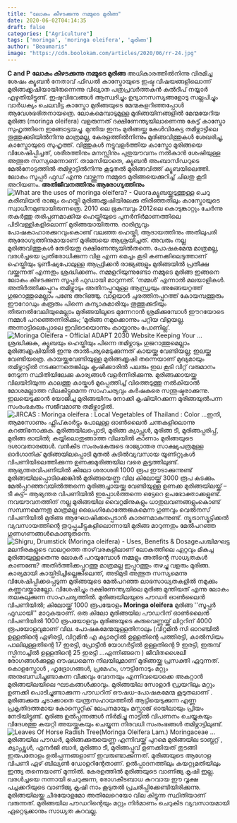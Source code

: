 ```yaml
---
title: "ലോകം കീഴടക്കുന്നു നമ്മുടെ മുരിങ്ങ"
date: 2020-06-02T04:14:35
draft: false
categories: ["Agriculture"]
tags: ['moringa', 'moringa oleifera', 'മുരിങ്ങ']
author: "Beaumaris"
image: "https://cdn.boolokam.com/articles/2020/06/rr-24.jpg"
---
```


**[](https://wordpress-972788-3403151.cloudwaysapps.com/our-moringa-is-conquering-world/275941/rr-1220)C and P** **ലോകം കീഴടക്കുന്നു നമ്മുടെ മുരിങ്ങ** അധികാരത്തിൽനിന്നു വിരമിച്ച ശേഷം ക്യൂബൻ നേതാവ് ഫിഡൽ കാസ്ട്രോയുടെ ഇഷ്ട വിഷയങ്ങളിലൊന്ന് മുരിങ്ങക്കൃഷിയായിരുന്നെന്നു വിഖ്യാത പത്രപ്രവർത്തകൻ കുൽദീപ് നയ്യാർ എഴുതിയിട്ടുണ്ട്. ഇഷ്ടവിഭവങ്ങൾ ആസ്വദിച്ചും ഉദ്യാനസസ്യങ്ങളോടു സല്ലപിച്ചും വാർധക്യം ചെലവിട്ട കാസ്ട്രോ മുരിങ്ങയുടെ മേന്മകളറിഞ്ഞപ്പോൾ ആവേശഭരിതനായത്രെ. ലോകമെമ്പാടുമുള്ള മുരിങ്ങയിനങ്ങളിൽ മേന്മയേറിയ മുരിങ്ങ (moringa oleifera) വളരുന്നത് ദക്ഷിണേന്ത്യയിലാണെന്നു കേട്ട് കാസ്ട്രോ സുഹൃത്തിനെ ഇങ്ങോട്ടയച്ചു. മുന്തിയ ഇനം മുരിങ്ങയ്ക്കു കേൾവികേട്ട തമിഴ്നാട്ടിലെ തൂത്തുക്കുടിയിൽനിന്നു മാത്രമല്ല, കേരളത്തിൽനിന്നും മുരിങ്ങവിത്തുകൾ ശേഖരിച്ചു, കാസ്ട്രോയുടെ സുഹൃത്ത്. വിത്തുകൾ നട്ടുവളർത്തിയ കാസ്ട്രോ മുരിങ്ങയെ വിശേഷിപ്പിച്ചത്, ശരീരത്തിനും മനസ്സിനും പുതുയൗവനം നൽകാൻ ശേഷിയുള്ള അത്ഭുത സസ്യമെന്നാണ്. താമസിയാതെ, ക്യൂബൻ അംബാസിഡറുടെ മേൽനോട്ടത്തിൽ തമിഴ്നാട്ടിൽനിന്നു കൂടുതൽ മുരിങ്ങവിത്ത് ക്യൂബയിലെത്തി. ലോകം സൂപ്പർ ഫുഡ് എന്നു വാഴ്ത്തുന്ന നമ്മുടെ മുരിങ്ങയെക്കുറിച്ച് ചിലതു കൂടി അറിയണം. **അതിജീവനത്തിനും ആരോഗ്യത്തിനും** ![What are the uses of moringa oleifera? - Quora](https://qph.fs.quoracdn.net/main-qimg-af4b5b588b254c7033ca8f0d174fc90c)ക്യൂബയ്ക്കടുത്തുള്ള ചെറു കരീബിയൻ രാജ്യം ഹെയ്തി മുരിങ്ങക്കൃഷിയിലേക്കു തിരിഞ്ഞതിലും കാസ്ട്രോയുടെ സ്വാധീനമുണ്ടായിരുന്നത്രെ. 2010 ലെ ഭൂകമ്പവും 2012ലെ കൊടുങ്കാറ്റും ചേർന്നു തകർത്തു തരിപ്പണമാക്കിയ ഹെയ്തിയുടെ പുനർനിർമാണത്തിലെ പിടിവള്ളികളിലൊന്ന് മുരിങ്ങയായിരുന്നു. ദാരിദ്ര്യവും പോഷകാഹാരക്കുറവുംകൊണ്ട് വലഞ്ഞ ഹെയ്തി, ആദായത്തിനും അതിലുപരി ആരോഗ്യത്തിനുമായാണ് മുരിങ്ങയെ ആശ്രയിച്ചത്. അവരും നല്ല മുരിങ്ങവിത്തുകൾ തേടിയതു ദക്ഷിണേന്ത്യയിൽതന്നെ. പോഷകമേന്മ മാത്രമല്ല, വരൾച്ചയെ പ്രതിരോധിക്കുന്ന വിള എന്ന മെച്ചം കൂടി കണക്കിലെടുത്താണ് ഹെയ്തിയും ടുണീഷ്യപോലുള്ള ആഫ്രിക്കൻ രാജ്യങ്ങളും മുരിങ്ങയിൽ പ്രതീക്ഷ വയ്ക്കുന്നത് എന്നതും ശ്രദ്ധിക്കണം. നമ്മളറിയുന്നുണ്ടോ നമ്മുടെ മുരിങ്ങ ഇങ്ങനെ ലോകം കീഴടക്കുന്ന സൂപ്പർ ഫുഡായി മാറുന്നത്. ‘നമ്മൾ’ എന്നാൽ മലയാളികൾ. അതിർത്തിക്കപ്പുറം തമിഴ്നാടും അതിനപ്പുറമുള്ള ആന്ധ്രയും അങ്ങേയറ്റത്ത് ഗുജറാത്തുമെല്ലാം പണ്ടേ അറിഞ്ഞു. വാളയാർ ചുരത്തിനപ്പുറത്ത് കോയമ്പത്തൂരും ഈറോഡും കരൂരും പിന്നെ കന്യാകുമാരിയും തൂത്തുക്കുടിയും തിരുനൽവേലിയുമെല്ലാം മുരിങ്ങയിലൂടെ മുന്നേറാൻ ശ്രമിക്കുമ്പോൾ ഈറയോടെ നമ്മൾ പറഞ്ഞെന്നിരിക്കും; ‘മുരിങ്ങ നമുക്കൊന്നും പറ്റിയ വിളയല്ല. അന്നാട്ടിലെപ്പോലെ ഇവിടെയൊന്നും കായ്ക്കാനും പോണില്ല’. ![Moringa Oleifera - Official ADAPT 2030 Website Keeping Your ...](https://www.oilseedcrops.org/wp-content/uploads/2012/04/MoringaTree11.jpg)ശ്രദ്ധിക്കുക, ക്യൂബയും ഹെയ്തിയും പിന്നെ തമിഴ്നാടും ഗുജറാത്തുമെല്ലാം മുരിങ്ങക്കൃഷിയിൽ ഇന്നു താൽപര്യമെടുക്കുന്നത് കായയ്ക്കു വേണ്ടിയല്ല; ഇലയ്ക്കു വേണ്ടിയത്രെ. കായയ്ക്കുവേണ്ടിയുള്ള മുരിങ്ങക്കൃഷി തന്നെയാണ് മുഖ്യമായും തമിഴ്നാട്ടിൽ നടക്കുന്നതെങ്കിലും കൃഷിക്കാരിൽ പലരും ഇല കൂടി വിറ്റ് വരുമാനം നേടുന്ന സ്ഥിതിയിലേക്കു കാര്യങ്ങൾ വളർന്നിരിക്കുന്നു. മുരിങ്ങക്കായയ്ക്കു വിലയിടിയുന്ന കാലത്തു കായ്കൾ മൂപ്പെത്തിച്ച് വിത്തെടുത്തു നൽകിയാൽ മോശമല്ലാത്ത വിലകിട്ടുമെന്ന സാഹചര്യവും കർഷകരെ സന്തുഷ്ടരാക്കുന്നു. ഇലയെടുക്കാൻ യോജിച്ച മുരിങ്ങയിനം നോക്കി കൃഷിയിറക്കുന്ന മുരിങ്ങയുൽപന്ന സംരംഭകരും സജീവമാണു തമിഴ്നാട്ടിൽ. ![JIRCAS : Moringa oleifera : Local Vegetables of Thailand : Color ...](https://www.jircas.affrc.go.jp/project/value_addition/Vegetables/images/075B.jpg)ഇനി, ആമസോണും ഫ്ലിപ്‌കാർട്ടും പോലുള്ള ഓൺലൈൻ ചന്തകളിലൊന്നു കറങ്ങിനോക്കുക. മുരിങ്ങയിലപ്പൊടി, മുരിങ്ങ ക്യാപ്സൂൾ, മുരിങ്ങ ടീ, മുരിങ്ങപ്പരിപ്പ്, മുരിങ്ങ ഓയിൽ; കയ്യിലൊതുങ്ങാത്ത വിലയിൽ കാണാം മുരിങ്ങയുടെ ദശാവതാരങ്ങൾ. വൻകിട സംരംഭകരുടെ രാജ്യാന്തര സാക്ഷ്യപത്രമുള്ള ഓർഗാനിക് മുരിങ്ങയിലപ്പൊടി മുതൽ കുടിൽവ്യവസായ യൂണിറ്റുകൾ വിപണിയിലെത്തിക്കുന്ന ഉണക്കമുരിങ്ങയില വരെ കൂട്ടത്തിലുണ്ട്. ആഭ്യന്തരവിപണിയിൽ കിലോ ശരാശരി 1000 രൂപ ഈടാക്കുന്നുണ്ട് മുരിങ്ങയിലപ്പൊടിക്കെങ്കിൽ മുരിങ്ങയെണ്ണ വില കിലോയ്ക്ക് 3000 രൂപ കടക്കും. മേൽപ്പറഞ്ഞവയിൽത്തന്നെ മുരിങ്ങച്ചായയ്ക്കു വേണ്ടിയുള്ള ഉണക്ക മുരിങ്ങയിലയ്ക്ക് – ടീ കട്ട്– ആഭ്യന്തര വിപണിയിൽ ഇപ്പോൾത്തന്നെ ഒട്ടേറെ ഉപഭോക്താക്കളുണ്ട്. നവയൗവനത്തിന് നല്ല മുരിങ്ങയില വൈറ്റമിനുകളും ധാതുലവണങ്ങളുംകൊണ്ട് സമ്പന്നമെന്നതു മാത്രമല്ല ലൈംഗികോത്തേജകമെന്ന ഗുണവും വെൽനസ് വിപണിയിൽ മുരിങ്ങ ആഘോഷിക്കപ്പെടാന്‍ കാരണമാകുന്നുണ്ട്. ന്യൂട്രാസ്യൂട്ടിക്കൽ വ്യവസായത്തിന്റെ തുറുപ്പുചീട്ടുകളിലൊന്നായി മുരിങ്ങ മാറുന്നതും മേൽപറഞ്ഞ ഗുണഗണങ്ങൾകൊണ്ടുതന്നെ. ![Shigru, Drumstick \(Moringa oleifera\) - Uses, Benefits & Dosage](https://www.planetayurveda.com/pa-wp-images/moringa-oleifera-leaves-and-pods.jpg)പശ്ചിമഘട്ട മലനിരകളുടെ വാലറ്റത്തെ താഴ‌്‌വരകളിലാണ് ലോകത്തിലെ ഏറ്റവും മികച്ച മുരിങ്ങയുള്ളതെന്നു ലോകർ പറയുമ്പോൾ നമ്മളും അതിന്റെ സാധ്യതകൾ കാണണ്ടേ? അതിർത്തിക്കപ്പുറത്തു മാത്രമല്ല ഇപ്പുറത്തും തഴച്ചു വളരും മുരിങ്ങ. കാര്യമായി കായ്പിടിച്ചില്ലെങ്കിലെന്ത്, അടിമുടി അത്ഭുത സസ്യമെന്നു വിശേഷിപ്പിക്കപ്പെടുന്ന മുരിങ്ങയുടെ മേൽപറഞ്ഞ ലാഭസാധ്യതകളിൽ നമുക്കും കണ്ണുവയ്ക്കാമല്ലോ. വിശേഷിച്ചും ദക്ഷിണേന്ത്യയിലെ മുരിങ്ങ മുന്തിയത് എന്നു ലോകം തലകുലുക്കുന്ന സാഹചര്യത്തിൽ. മുരിങ്ങയിലയുടെ പൗഡര്‍ ഓണ്‍ലൈന്‍ വിപണിയില്‍; കിലോയ്ക്ക് 1000 രൂപയോളം **Moringa oleifera** മുരിങ്ങ ''സൂപ്പർ ഫുഡായി'' മാറുകയാണ്. ഒരു കിലോ മുരിങ്ങയില പൗഡറിന് ഓൺലൈൻ വിപണിയിൽ 1000 രൂപയോളവും മുരിങ്ങയുടെ കുരുവെണ്ണയ്ക്ക് ലിറ്ററിന് 4000 രൂപയോളവുമാണ് വില. പോഷകമേന്മയുള്ളതിനാലും (വിറ്റമിൻ സി ഓറഞ്ചിൽ ഉള്ളതിന്റെ ഏഴിരട്ടി, വിറ്റമിൻ എ ക്യാരറ്റിൽ ഉള്ളതിന്റെ പത്തിരട്ടി, കാൽസിയം പാലിലുള്ളതിന്റെ 17 ഇരട്ടി, പ്രോട്ടീൻ യോഗർട്ടിൽ ഉള്ളതിന്റെ 9 ഇരട്ടി, ഇരുമ്പ് സ്പിനാച്ചിൽ ഉള്ളതിന്റെ 25 ഇരട്ടി ...എന്നിങ്ങനെ ) ജീവിതശൈലീ രോഗങ്ങൾക്കുള്ള ഔഷധമെന്ന നിലയിലുമാണ് മുരിങ്ങയ്ക്കു പ്രസക്തി ഏറുന്നത്. കൊളസ്ട്രോൾ , ഹൃദ്രോഗങ്ങൾ, പ്രമേഹം, ഗൗട്ടിനോടും മറ്റും അനുബന്ധിച്ചുണ്ടാകുന്ന വീക്കവും വേദനയും എന്നിവയൊക്കെ അകറ്റാൻ മുരിങ്ങയിലയിലെ ഘടകങ്ങൾക്കാവും. മുരിങ്ങയില സോളാർ ഡ്രയറിലും മറ്റും ഉണക്കി പൊടിച്ചുണ്ടാക്കുന്ന പൗഡറിന് ഔഷധ-പോഷകമേന്മ കൂടുതലാണ് . മുരിങ്ങക്കുരു ചൂടാക്കാതെ യന്ത്രസഹായത്തിൽ ആട്ടിയെടുക്കുന്ന എണ്ണ പ്രകൃതിദത്തമായ കോസ്മെറ്റിക് ലേപനമായും മസ്സാജ് ഓയിലായും പ്രിയം നേടിയിട്ടുണ്ട്. മുരിങ്ങ ഉൽപ്പന്നങ്ങൾ നിർമിച്ചു നാട്ടിൽ വിപണനം ചെയ്യുകയും വിദേശത്തു കയറ്റി അയയ്ക്കുകയും ചെയ്യുന്ന നിരവധി സംരംഭങ്ങൾ തമിഴ്നാട്ടിലുണ്ട്. ![Leaves Of Horse Radish Tree\(Moringa Oleifera Lam.\) Moringaceae ...](https://previews.123rf.com/images/netsuthep/netsuthep1711/netsuthep171100119/89756609-leaves-of-horse-radish-tree-moringa-oleifera-lam-moringaceae.jpg)മുരിങ്ങയില പൗഡർ, മുരിങ്ങക്കുരുയെണ്ണ എന്നിവയ്ക്ക് പുറമെ മുരിങ്ങയില ടാബ്ലറ്റ് , ക്യാപ്സ്യൂൾ, എനർജി ബാർ, മുരിങ്ങാ ടീ, മുരിങ്ങപ്പൂവ് ഉണക്കിയത് തുടങ്ങി ഇരുപതോളം ഉൽപ്പന്നങ്ങളാണ് ഇവരുണ്ടാക്കുന്നത്. മുരിങ്ങയുടെ ആഗോള വിപണി ഏഴ് ബില്യൺ ഡോളറിന്റേതാണ്. ഉൽപ്പാദനത്തിലും കയറ്റുമതിയിലും ഇന്ത്യ തന്നെയാണ് മുന്നിൽ. കേരളത്തിൽ മുരിങ്ങയുടെ വാണിജ്യ കൃഷി ഇല്ല. വരൾച്ചയെ നന്നായി ചെറുക്കുന്ന, രോഗകീടബാധ കുറവായ ഈ വൃക്ഷ പച്ചക്കറിയുടെ വാണിജ്യ കൃഷി നാം കൂടുതൽ പ്രചരിപ്പിക്കേണ്ടിയിരിക്കുന്നു. മുരിങ്ങയിലയ്ക്കു ചീരയോളമോ അതിലേറെയോ വില കിട്ടുന്ന സ്ഥിതിയാണ് വരുന്നത്. മുരിങ്ങയില പൗഡറിന്റെയും മറ്റും നിർമാണം ചെറുകിട വ്യവസായമായി ഏറ്റെടുക്കാനും സാധ്യത കുറവല്ല.
